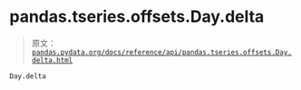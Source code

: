 # pandas.tseries.offsets.Day.delta

> 原文：[`pandas.pydata.org/docs/reference/api/pandas.tseries.offsets.Day.delta.html`](https://pandas.pydata.org/docs/reference/api/pandas.tseries.offsets.Day.delta.html)

```py
Day.delta
```
